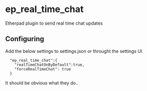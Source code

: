 # ep_real_time_chat
Etherpad plugin to send real time chat updates

## Configuring

Add the below settings to settings.json or throught the settings UI
```
  "ep_real_time_chat":{
    "realTimeChatOnByDefault":true,
    "forceRealTimeChat": true
  }
```

It should be obvious what they do..
